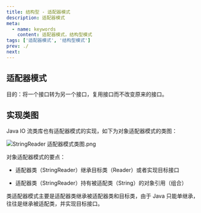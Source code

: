 ```yaml
---
title: 结构型 - 适配器模式
description: 适配器模式
meta:
  - name: keywords
    content: 适配器模式，结构型模式
tags: ['适配器模式', '结构型模式']
prev: ./
next:
---
```


## 适配器模式

目的：将一个接口转为另一个接口，复用接口而不改变原来的接口。

## 实现类图

Java IO 流类库也有适配器模式的实现，如下为对象适配器模式的类图：

![StringReader 适配器模式类图.png](https://pycrab.github.io/KeepJava/assets/media/idea-patterns-adapter1.png)

对象适配器模式的要点：

- 适配器类（StringReader）继承目标类（Reader）或者实现目标接口

- 适配器类（StringReader）持有被适配类（String）的对象引用（组合）

类适配器模式主要是适配器类继承被适配器类和目标类，由于 Java 只能单继承，往往是继承被适配类，并实现目标接口。